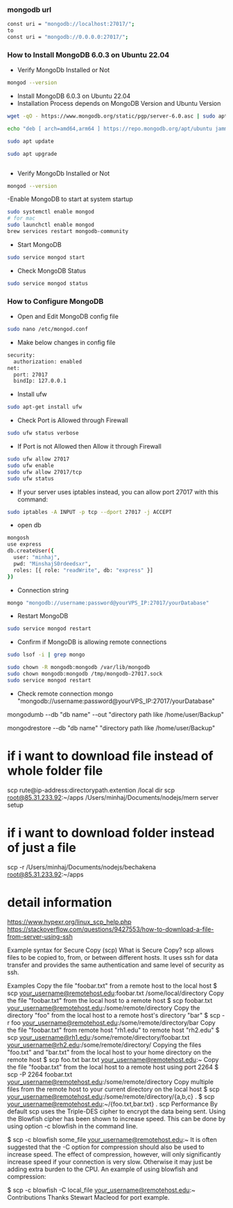### mongodb url
```sh
const uri = "mongodb://localhost:27017/";
to
const uri = "mongodb://0.0.0.0:27017/";
```
### How to Install MongoDB 6.0.3 on Ubuntu 22.04
- Verify MongoDb Installed or Not
```sh
mongod --version  
```
- Install MongoDB 6.0.3 on Ubuntu 22.04
- Installation Process depends on MongoDB Version and Ubuntu Version
```sh
wget -qO - https://www.mongodb.org/static/pgp/server-6.0.asc | sudo apt-key add -

echo "deb [ arch=amd64,arm64 ] https://repo.mongodb.org/apt/ubuntu jammy/mongodb-org/6.0 multiverse" | sudo tee /etc/apt/sources.list.d/mongodb-org-6.0.list

sudo apt update

sudo apt upgrade



```
- Verify MongoDb Installed or Not
```sh
mongod --version  
```
-Enable MongoDB to start at system startup 
```sh
sudo systemctl enable mongod
# for mac
sudo launchctl enable mongod
brew services restart mongodb-community
```
- Start MongoDB

```sh
sudo service mongod start
```
- Check MongoDB Status
```sh
sudo service mongod status 
```

### How to Configure MongoDB
- Open and Edit MongoDB config file
```sh
sudo nano /etc/mongod.conf
```
- Make below changes in config file
```sh
security:
  authorization: enabled
net:
  port: 27017
  bindIp: 127.0.0.1
```

- Install ufw
```sh
sudo apt-get install ufw
```
- Check Port is Allowed through Firewall
```sh
sudo ufw status verbose
```
- If Port is not Allowed then Allow it through Firewall
```sh
sudo ufw allow 27017
sudo ufw enable
sudo ufw allow 27017/tcp
sudo ufw status

```
- If your server uses iptables instead, you can allow port 27017 with this command:
```sh
sudo iptables -A INPUT -p tcp --dport 27017 -j ACCEPT
```
- open db
```sh
mongosh
use express
db.createUser({
  user: "minhaj",
  pwd: "MinshajS0rdeedsxr",
  roles: [{ role: "readWrite", db: "express" }]
})

```
- Connection string
```sh
mongo "mongodb://username:password@yourVPS_IP:27017/yourDatabase"
```

- Restart MongoDB
```sh
sudo service mongod restart
```
- Confirm if MongoDB is allowing remote connections
```sh
sudo lsof -i | grep mongo
```
```sh 
sudo chown -R mongodb:mongodb /var/lib/mongodb
sudo chown mongodb:mongodb /tmp/mongodb-27017.sock    
sudo service mongod restart
```
- Check remote connection
mongo "mongodb://username:password@yourVPS_IP:27017/yourDatabase"

<!-- backup dbs  -->

mongodumb --db "db name" --out "directory path like /home/user/Backup"

<!-- restore dbs -->

mongodrestore --db "db name" "directory path like /home/user/Backup"

<!-- download file from remote server -->

# if i want to download file instead of whole folder file
scp rute@ip-address:directorypath.extention /local dir
scp root@85.31.233.92:~/apps /Users/minhaj/Documents/nodejs/mern server setup
# if i want to download folder instead of just a file
<!-- -r stands for recursive -->
scp -r /Users/minhaj/Documents/nodejs/bechakena root@85.31.233.92:~/apps 

# detail information
https://www.hypexr.org/linux_scp_help.php
https://stackoverflow.com/questions/9427553/how-to-download-a-file-from-server-using-ssh

Example syntax for Secure Copy (scp)
What is Secure Copy?
scp allows files to be copied to, from, or between different hosts. It uses ssh for data transfer and provides the same authentication and same level of security as ssh.

Examples
Copy the file "foobar.txt" from a remote host to the local host
$ scp your_username@remotehost.edu:foobar.txt /some/local/directory
Copy the file "foobar.txt" from the local host to a remote host
$ scp foobar.txt your_username@remotehost.edu:/some/remote/directory
Copy the directory "foo" from the local host to a remote host's directory "bar"
$ scp -r foo your_username@remotehost.edu:/some/remote/directory/bar
Copy the file "foobar.txt" from remote host "rh1.edu" to remote host "rh2.edu"
$ scp your_username@rh1.edu:/some/remote/directory/foobar.txt \
your_username@rh2.edu:/some/remote/directory/
Copying the files "foo.txt" and "bar.txt" from the local host to your home directory on the remote host
$ scp foo.txt bar.txt your_username@remotehost.edu:~
Copy the file "foobar.txt" from the local host to a remote host using port 2264
$ scp -P 2264 foobar.txt your_username@remotehost.edu:/some/remote/directory
Copy multiple files from the remote host to your current directory on the local host
$ scp your_username@remotehost.edu:/some/remote/directory/\{a,b,c\} .
$ scp your_username@remotehost.edu:~/\{foo.txt,bar.txt\} .
scp Performance
By default scp uses the Triple-DES cipher to encrypt the data being sent. Using the Blowfish cipher has been shown to increase speed. This can be done by using option -c blowfish in the command line.

$ scp -c blowfish some_file your_username@remotehost.edu:~
It is often suggested that the -C option for compression should also be used to increase speed. The effect of compression, however, will only significantly increase speed if your connection is very slow. Otherwise it may just be adding extra burden to the CPU. An example of using blowfish and compression:

$ scp -c blowfish -C local_file your_username@remotehost.edu:~
Contributions
Thanks Stewart Macleod for port example.
